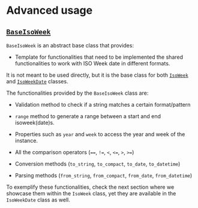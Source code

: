 # Advanced usage

## [`BaseIsoWeek`](../../api/baseisoweek)

`BaseIsoWeek` is an abstract base class that provides:

- Template for functionalities that need to be implemented  the shared functionalities to work with ISO Week date in different formats.

It is not meant to be used directly, but it is the base class for both [`IsoWeek`](../../api/isoweek) and [`IsoWeekDate`](../../api/isoweekdate) classes.

The functionalities provided by the `BaseIsoWeek` class are:

- Validation method to check if a string matches a certain format/pattern
- `range` method to generate a range between a start and end isoweek(date)s.
- Properties such as `year` and `week` to access the year and week of the instance.

- All the comparison operators (`==`, `!=`, `<`, `<=`, `>`, `>=`)
- Conversion methods (`to_string`, `to_compact`, `to_date`, `to_datetime`)
- Parsing methods (`from_string`, `from_compact`, `from_date`, `from_datetime`)

To exemplify these functionalities, check the next section where we showcase them within the `IsoWeek` class, yet they are available in the `IsoWeekDate` class as well.
